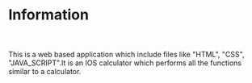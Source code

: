 <h1>Information</h1>
<br></br>
  This is a web based application which include files like "HTML", "CSS", "JAVA_SCRIPT".It is an IOS calculator which performs all the functions similar to a calculator.
